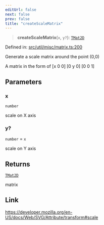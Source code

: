 ```yaml
---
editUrl: false
next: false
prev: false
title: "createScaleMatrix"
---
```


> **createScaleMatrix**(`x`, `y?`): [`TMat2D`](/api/type-aliases/tmat2d/)

Defined in: [src/util/misc/matrix.ts:200](https://github.com/fabricjs/fabric.js/blob/b4f67b1cfd353d0e2763b168e07bce6b67895452/src/util/misc/matrix.ts#L200)

Generate a scale matrix around the point (0,0)

A matrix in the form of
[x 0 0]
[0 y 0]
[0 0 1]

## Parameters

### x

`number`

scale on X axis

### y?

`number` = `x`

scale on Y axis

## Returns

[`TMat2D`](/api/type-aliases/tmat2d/)

matrix

## Link

https://developer.mozilla.org/en-US/docs/Web/SVG/Attribute/transform#scale
